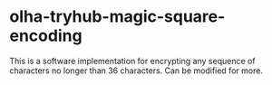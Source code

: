 # olha-tryhub-magic-square-encoding
 This is a software implementation for encrypting any sequence of characters no longer than 36 characters. Can be modified for more.
